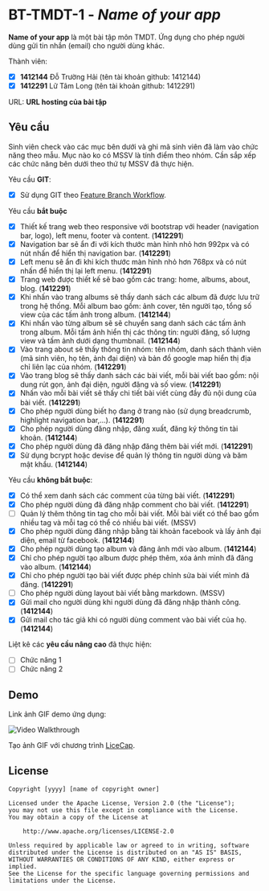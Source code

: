 # BT-TMDT-1 - *Name of your app*

**Name of your app** là một bài tập môn TMDT. Ứng dụng cho phép người dùng gửi tin nhắn (email) cho người dùng khác.

Thành viên:
* [x] **1412144** Đỗ Trường Hải (tên tài khoản github: 1412144)
* [x] **1412291** Lữ Tâm Long (tên tài khoản github: 1412291)

URL: **URL hosting của bài tập**

## Yêu cầu

Sinh viên check vào các mục bên dưới và ghi mã sinh viên đã làm vào chức năng theo mẫu. Mục nào ko có MSSV là tính điểm theo nhóm. Cần sắp xếp các chức năng bên dưới theo thứ tự MSSV đã thực hiện.

Yêu cầu **GIT**:
* [x] Sử dụng GIT theo [Feature Branch Workflow](https://www.atlassian.com/git/tutorials/comparing-workflows#feature-branch-workflow).

Yêu cầu **bắt buộc**
* [x] Thiết kế trang web theo responsive với bootstrap với header (navigation bar, logo), left menu, footer và content. (**1412291**)
* [x] Navigation bar sẽ ẩn đi với kích thước màn hình nhỏ hơn 992px và có nút nhấn để hiển thị navigation bar. (**1412291**)
* [x] Left menu sẽ ẩn đi khi kích thước màn hình nhỏ hơn 768px và có nút nhấn để hiển thị lại left menu. (**1412291**)
* [x] Trang web được thiết kế sẽ bao gồm các trang: home, albums, about, blog. (**1412291**)
* [x] Khi nhấn vào trang albums sẽ thấy danh sách các album đã được lưu trữ trong hệ thống. Mỗi album bao gồm: ảnh cover, tên người tạo, tổng số view của các tấm ảnh trong album. (**1412144**)
* [x] Khi nhấn vào từng album sẽ sẽ chuyển sang danh sách các tấm ảnh trong album. Mỗi tấm ảnh hiển thị các thông tin: người đăng, số lượng view và tấm ảnh dưới dạng thumbnail. (**1412144**)
* [x] Vào trang about sẽ thấy thông tin nhóm: tên nhóm, danh sách thành viên (mã sinh viên, họ tên, ảnh đại diện) và bản đồ google map hiển thị địa chỉ liên lạc của nhóm. (**1412291**)
* [x] Vào trang blog sẽ thấy danh sách các bài viết, mỗi bài viết bao gồm: nội dung rút gọn, ảnh đại diện, người đăng và số view. (**1412291**)
* [x] Nhấn vào mỗi bài viết sẽ thấy chi tiết bài viết cùng đầy đủ nội dung của bài viết. (**1412291**)
* [x] Cho phép người dùng biết họ đang ở trang nào (sử dụng breadcrumb, highlight navigation bar,...). (**1412291**)
* [x] Cho phép người dùng đăng nhập, đăng xuất, đăng ký thông tin tài khoản. (**1412144**)
* [x] Cho phép người dùng đã đăng nhập đăng thêm bài viết mới. (**1412291**)
* [x] Sử dụng bcrypt hoặc devise để quản lý thông tin người dùng và băm mật khẩu. (**1412144**)

Yêu cầu **không bắt buộc**:
* [x] Có thể xem danh sách các comment của từng bài viết.  (**1412291**)
* [x] Cho phép người dùng đã đăng nhập comment cho bài viết. (**1412291**)
* [ ] Quản lý thêm thông tin tag cho mỗi bài viết. Mỗi bài viết có thể bao gồm nhiều tag và mỗi tag có thể có nhiều bài viết. (MSSV)
* [x] Cho phép người dùng đăng nhập bằng tài khoản facebook và lấy ảnh đại diện, email từ facebook. (**1412144**)
* [x] Cho phép người dùng tạo album và đăng ảnh mới vào album. (**1412144**)
* [x] Chỉ cho phép người tạo album được phép thêm, xóa ảnh mình đã đăng vào album. (**1412144**)
* [x] Chỉ cho phép người tạo bài viết được phép chỉnh sửa bài viết mình đã đăng. (**1412291**)
* [ ] Cho phép người dùng layout bài viết bằng markdown. (MSSV)
* [x] Gửi mail cho người dùng khi người dùng đã đăng nhập thành công. (**1412144**)
* [x] Gửi mail cho tác giả khi có người dùng comment vào bài viết của họ. (**1412144**)

Liệt kê các **yêu cầu nâng cao** đã thực hiện:
* [ ] Chức năng 1
* [ ] Chức năng 2

## Demo

Link ảnh GIF demo ứng dụng:

![Video Walkthrough](demo.gif)

Tạo ảnh GIF với chương trình [LiceCap](http://www.cockos.com/licecap/).


## License

    Copyright [yyyy] [name of copyright owner]

    Licensed under the Apache License, Version 2.0 (the "License");
    you may not use this file except in compliance with the License.
    You may obtain a copy of the License at

        http://www.apache.org/licenses/LICENSE-2.0

    Unless required by applicable law or agreed to in writing, software
    distributed under the License is distributed on an "AS IS" BASIS,
    WITHOUT WARRANTIES OR CONDITIONS OF ANY KIND, either express or implied.
    See the License for the specific language governing permissions and
    limitations under the License.
